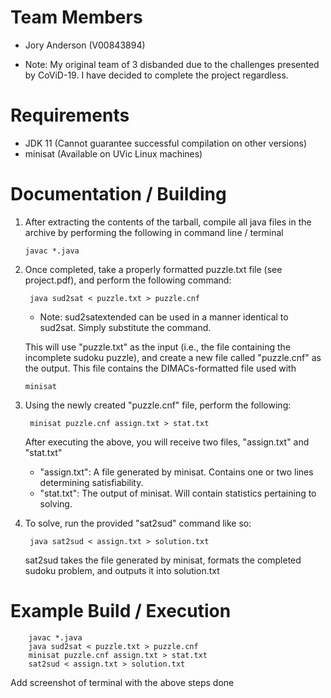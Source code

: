 # Team Members
- Jory Anderson (V00843894)

- Note: My original team of 3 disbanded due to the challenges presented by CoViD-19. I have decided to complete the
  project regardless.
  
  
# Requirements
- JDK 11 (Cannot guarantee successful compilation on other versions)
- minisat (Available on UVic Linux machines)
  
# Documentation / Building
1. After extracting the contents of the tarball, compile all java files in the archive by performing the following
in command line / terminal
     
       javac *.java
       
2. Once completed, take a properly formatted puzzle.txt file (see project.pdf), and perform the following command:
    
        java sud2sat < puzzle.txt > puzzle.cnf
    - Note: sud2satextended can be used in a manner identical to sud2sat. Simply substitute the command.
        
   This will use "puzzle.txt" as the input (i.e., the file containing the incomplete sudoku puzzle), and create a
   new file called "puzzle.cnf" as the output. This file contains the DIMACs-formatted file used with 
            
       minisat 
      
3. Using the newly created "puzzle.cnf" file, perform the following:

        minisat puzzle.cnf assign.txt > stat.txt
   
   After executing the above, you will receive two files, "assign.txt" and "stat.txt"
   - "assign.txt": A file generated by minisat. Contains one or two lines determining satisfiability.
   - "stat.txt": The output of minisat. Will contain statistics pertaining to solving.
   
4. To solve, run the provided "sat2sud" command like so:

        java sat2sud < assign.txt > solution.txt
        
    sat2sud takes the file generated by minisat, formats the completed sudoku problem, and outputs it
    into solution.txt
    
# Example Build / Execution

        javac *.java
        java sud2sat < puzzle.txt > puzzle.cnf
        minisat puzzle.cnf assign.txt > stat.txt
        sat2sud < assign.txt > solution.txt
        
Add screenshot of terminal with the above steps done